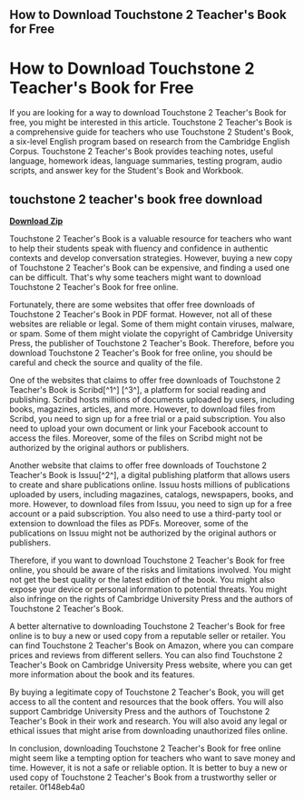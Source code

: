 ## How to Download Touchstone 2 Teacher's Book for Free

  
# How to Download Touchstone 2 Teacher's Book for Free
  
If you are looking for a way to download Touchstone 2 Teacher's Book for free, you might be interested in this article. Touchstone 2 Teacher's Book is a comprehensive guide for teachers who use Touchstone 2 Student's Book, a six-level English program based on research from the Cambridge English Corpus. Touchstone 2 Teacher's Book provides teaching notes, useful language, homework ideas, language summaries, testing program, audio scripts, and answer key for the Student's Book and Workbook.
 
## touchstone 2 teacher's book free download


[**Download Zip**](https://www.google.com/url?q=https%3A%2F%2Fshoxet.com%2F2tLaIM&sa=D&sntz=1&usg=AOvVaw0HV7UJTpGLriOXqNECMzbR)

  
Touchstone 2 Teacher's Book is a valuable resource for teachers who want to help their students speak with fluency and confidence in authentic contexts and develop conversation strategies. However, buying a new copy of Touchstone 2 Teacher's Book can be expensive, and finding a used one can be difficult. That's why some teachers might want to download Touchstone 2 Teacher's Book for free online.
  
Fortunately, there are some websites that offer free downloads of Touchstone 2 Teacher's Book in PDF format. However, not all of these websites are reliable or legal. Some of them might contain viruses, malware, or spam. Some of them might violate the copyright of Cambridge University Press, the publisher of Touchstone 2 Teacher's Book. Therefore, before you download Touchstone 2 Teacher's Book for free online, you should be careful and check the source and quality of the file.
  
One of the websites that claims to offer free downloads of Touchstone 2 Teacher's Book is Scribd[^1^] [^3^], a platform for social reading and publishing. Scribd hosts millions of documents uploaded by users, including books, magazines, articles, and more. However, to download files from Scribd, you need to sign up for a free trial or a paid subscription. You also need to upload your own document or link your Facebook account to access the files. Moreover, some of the files on Scribd might not be authorized by the original authors or publishers.
  
Another website that claims to offer free downloads of Touchstone 2 Teacher's Book is Issuu[^2^], a digital publishing platform that allows users to create and share publications online. Issuu hosts millions of publications uploaded by users, including magazines, catalogs, newspapers, books, and more. However, to download files from Issuu, you need to sign up for a free account or a paid subscription. You also need to use a third-party tool or extension to download the files as PDFs. Moreover, some of the publications on Issuu might not be authorized by the original authors or publishers.
  
Therefore, if you want to download Touchstone 2 Teacher's Book for free online, you should be aware of the risks and limitations involved. You might not get the best quality or the latest edition of the book. You might also expose your device or personal information to potential threats. You might also infringe on the rights of Cambridge University Press and the authors of Touchstone 2 Teacher's Book.
  
A better alternative to downloading Touchstone 2 Teacher's Book for free online is to buy a new or used copy from a reputable seller or retailer. You can find Touchstone 2 Teacher's Book on Amazon, where you can compare prices and reviews from different sellers. You can also find Touchstone 2 Teacher's Book on Cambridge University Press website, where you can get more information about the book and its features.
  
By buying a legitimate copy of Touchstone 2 Teacher's Book, you will get access to all the content and resources that the book offers. You will also support Cambridge University Press and the authors of Touchstone 2 Teacher's Book in their work and research. You will also avoid any legal or ethical issues that might arise from downloading unauthorized files online.
  
In conclusion, downloading Touchstone 2 Teacher's Book for free online might seem like a tempting option for teachers who want to save money and time. However, it is not a safe or reliable option. It is better to buy a new or used copy of Touchstone 2 Teacher's Book from a trustworthy seller or retailer.
 0f148eb4a0

